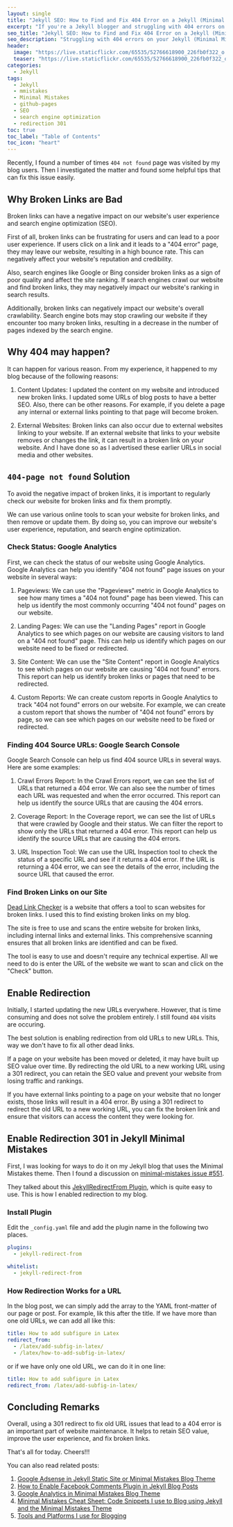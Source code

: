 ```yaml
---
layout: single
title: "Jekyll SEO: How to Find and Fix 404 Error on a Jekyll (Minimal Mistakes) Blog Website"
excerpt: "If you're a Jekyll blogger and struggling with 404 errors on your blog website, there is a way to fix this issue. Broken links and missing pages can frustrate your readers, and harm your search engine rankings. But fear not, there is a solution. In this blog post, I'll show you how to use Google Analytics and Console to find broken links and enable redirection to fix those 404 errors in your Jekyll (Minimal Mistakes) blog website. Redirection 301 is the best solution and here I show how to do that in Jekyll site."
seo_title: "Jekyll SEO: How to Find and Fix 404 Error on a Jekyll (Minimal Mistakes) Blog Website"
seo_description: "Struggling with 404 errors on your Jekyll (Minimal Mistakes) blog website? This blog post shows you how to find issues using Google Analytics/console and enable redirection to fix broken links. Keep your readers happy and improve your search engine rankings with these simple steps. I used Redirection 301 to fix the issue."
header:
  image: "https://live.staticflickr.com/65535/52766618900_226fb0f322_o.png"
  teaser: "https://live.staticflickr.com/65535/52766618900_226fb0f322_o.png"
categories:
  - Jekyll
tags:
  - Jekyll
  - mmistakes
  - Minimal Mistakes
  - github-pages
  - SEO
  - search engine optimization
  - redirection 301
toc: true
toc_label: "Table of Contents"
toc_icon: "heart"
---
```

Recently, I found a number of times `404 not found` page was visited by my blog users. Then I investigated the matter and found some helpful tips that can fix this issue easily.

## Why Broken Links are Bad
Broken links can have a negative impact on our website's user experience and search engine optimization (SEO).

First of all, broken links can be frustrating for users and can lead to a poor user experience. If users click on a link and it leads to a "404 error" page, they may leave our website, resulting in a high bounce rate. This can negatively affect your website's reputation and credibility.
    
Also, search engines like Google or Bing consider broken links as a sign of poor quality and affect the site ranking. If search engines crawl our website and find broken links, they may negatively impact our website's ranking in search results. 

Additionally, broken links can negatively impact our website's overall crawlability. Search engine bots may stop crawling our website if they encounter too many broken links, resulting in a decrease in the number of pages indexed by the search engine.

## Why 404 may happen?
It can happen for various reason. From my experience, it happened to my blog because of the following reasons:
1.  Content Updates: I updated the content on my website and introduced new broken links. I updated some URLs of blog posts to have a better SEO. Also, there can be other reasons. For example, if you delete a page any internal or external links pointing to that page will become broken.
    
    
2.  External Websites: Broken links can also occur due to external websites linking to your website. If an external website that links to your website removes or changes the link, it can result in a broken link on your website. And I have done so as I advertised these earlier URLs in social media and other websites.



## `404-page not found` Solution
To avoid the negative impact of broken links, it is important to regularly check our website for broken links and fix them promptly.

We can use various online tools to scan your website for broken links, and then remove or update them. By doing so, you can improve our website's user experience, reputation, and search engine optimization.

### Check Status: Google Analytics
First, we can check the status of our website using Google Analytics. Google Analytics can help you identify "404 not found" page issues on your website in several ways:

1.  Pageviews: We can use the "Pageviews" metric in Google Analytics to see how many times a "404 not found" page has been viewed. This can help us identify the most commonly occurring "404 not found" pages on our website.
    
2.  Landing Pages: We can use the "Landing Pages" report in Google Analytics to see which pages on our website are causing visitors to land on a "404 not found" page. This can help us identify which pages on our website need to be fixed or redirected.
    
3.  Site Content: We can use the "Site Content" report in Google Analytics to see which pages on our website are causing "404 not found" errors. This report can help us identify broken links or pages that need to be redirected.
    
4.  Custom Reports: We can create custom reports in Google Analytics to track "404 not found" errors on our website. For example, we can create a custom report that shows the number of "404 not found" errors by page, so we can see which pages on our website need to be fixed or redirected.


### Finding 404 Source URLs: Google Search Console
Google Search Console can help us find 404 source URLs in several ways. Here are some examples:

1.  Crawl Errors Report: In the Crawl Errors report, we can see the list of URLs that returned a 404 error. We can also see the number of times each URL was requested and when the error occurred. This report can help us identify the source URLs that are causing the 404 errors.
    
2.  Coverage Report: In the Coverage report, we can see the list of URLs that were crawled by Google and their status. We can filter the report to show only the URLs that returned a 404 error. This report can help us identify the source URLs that are causing the 404 errors.
    
3.  URL Inspection Tool: We can use the URL Inspection tool to check the status of a specific URL and see if it returns a 404 error. If the URL is returning a 404 error, we can see the details of the error, including the source URL that caused the error.

### Find Broken Links on our Site
[Dead Link Checker](https://www.deadlinkchecker.com/website-dead-link-checker.asp) is a website that offers a tool to scan websites for broken links. I used this to find existing broken links on my blog.

The site is free to use and scans the entire website for broken links, including internal links and external links. This comprehensive scanning ensures that all broken links are identified and can be fixed.

The tool is easy to use and doesn't require any technical expertise. All we need to do is enter the URL of the website we want to scan and click on the "Check" button.

## Enable Redirection
Initially, I started updating the new URLs everywhere. However, that is time consuming and does not solve the problem entirely. I still found `404` visits are occuring.

The best solution is enabling redirection from old URLs to new URLs. This, way we don't have to fix all other dead links.

If a page on your website has been moved or deleted, it may have built up SEO value over time. By redirecting the old URL to a new working URL using a 301 redirect, you can retain the SEO value and prevent your website from losing traffic and rankings.

If you have external links pointing to a page on your website that no longer exists, those links will result in a 404 error. By using a 301 redirect to redirect the old URL to a new working URL, you can fix the broken link and ensure that visitors can access the content they were looking for. 

## Enable Redirection 301 in Jekyll Minimal Mistakes

First, I was looking for ways to do it on my Jekyll blog that uses the Minimal Mistakes theme. Then I found a discussion on [minimal-mistakes issue #551](https://github.com/mmistakes/minimal-mistakes/issues/551).

They talked about this
[JekyllRedirectFrom Plugin](https://github.com/jekyll/jekyll-redirect-from), which is quite easy to use. This is how I enabled redirection to my blog.

### Install Plugin
Edit the `_config.yaml` file and add the plugin name in the following two places.
```yml
plugins:
  - jekyll-redirect-from
```

```yaml
whitelist:
  - jekyll-redirect-from
```

### How Redirection Works for a URL
In the blog post, we can simply add the array to the YAML front-matter of our page or post. For example, lik this after the title. If we have more than one old URLs, we can add all like this:
```yml
title: How to add subfigure in Latex
redirect_from:
  - /latex/add-subfig-in-latex/
  - /latex/how-to-add-subfig-in-latex/
```
or if we have only one old URL, we can do it in one line:
```yml
title: How to add subfigure in Latex
redirect_from: /latex/add-subfig-in-latex/
```


## Concluding Remarks
Overall, using a 301 redirect to fix old URL issues that lead to a 404 error is an important part of website maintenance. It helps to retain SEO value, improve the user experience, and fix broken links.

That's all for today. Cheers!!!

You can also read related posts:
1. [Google Adsense in Jekyll Static Site or Minimal Mistakes Blog Theme](https://shantoroy.com/jekyll/how-I-added-google-adsense-to-my-jekyll-minimal-mistakes-blog/)
2. [How to Enable Facebook Comments Plugin in Jekyll Blog Posts](https://shantoroy.com/jekyll/facebook-comment-plugin-jekyll-minimal-mistakes-blog-posts/)
3. [Google Analytics in Minimal Mistakes Blog Theme](https://shantoroy.com/jekyll/google-analytics-in-jekyll-minimal-mistakes-blog-theme/)
4. [Minimal Mistakes Cheat Sheet: Code Snippets I use to Blog using Jekyll and the Minimal Mistakes Theme](https://shantoroy.com/jekyll/code-snippets-I-use-for-blogging-in-minimal-mistakes/)
5. [Tools and Platforms I use for Blogging](https://shantoroy.com/blog/tools-I-use-for-blogging/)
<!--stackedit_data:
eyJoaXN0b3J5IjpbMTc3OTk3MzA0NF19
-->